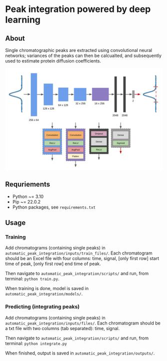 # Peak integration powered by deep learning

## About
Single chromatographic peaks are extracted using convolutional neural networks; variances of the peaks can then be calcualted, and subsequently used to estimate protein diffusion coefficients.

<img src="https://github.com/akensert/dl-peak-integration/blob/main/media/model-overview.jpg" alt="model-overview" width="800">

## Requriements
- Python ~= 3.10
- Pip ~= 22.0.2
- Python packages, see `requirements.txt`

## Usage

### Training
Add chromatograms (containing single peaks) in `automatic_peak_integration/inputs/train_files/`. Each chromatogram should be an Excel file with four columns: time, signal, \[only first row\] start time of peak, \[only first row\] end time of peak.

Then navigate to `automatic_peak_integration/scripts/` and run, from terminal: `python train.py`.

When training is done, model is saved in `automatic_peak_integration/models/`.

### Predicting (integrating peaks)
Add chromatograms (containing single peaks) in `automatic_peak_integration/inputs/files/`. Each chromatogram should be a txt file with two columns (tab separated): time, signal.

Then navigate to `automatic_peak_integration/scripts/` and run, from terminal: `python integrate.py`

When finished, output is saved in `automatic_peak_integration/outputs/`.